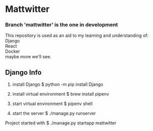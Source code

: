 # Mattwitter
### Branch 'mattwitter' is the one in development

This repository is used as an aid to my learning and understanding of:\
Django\
React\
Docker\
maybe more we'll see.

## Django Info
1. install Django
  $ python -m pip install Django
  
2. install virtual environment
  $ brew install pipenv
  
3. start virtual environment
  $ pipenv shell
  
4. start the server
  $ ./manage.py runserver
  
Project started with $ ./manage.py startapp mattwitter
